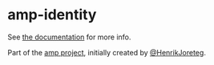 # amp-identity

See [the documentation](http://amp-project.com#amp-identity) for more info.

Part of the [amp project](http://amp-project.com#amp-identity), initially created by [@HenrikJoreteg](http://twitter.com/henrikjoreteg).